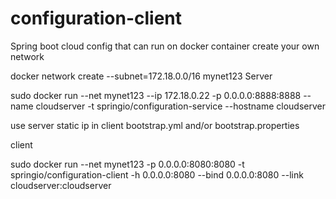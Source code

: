 # configuration-client
Spring boot cloud config that can run on docker container
create your own network


docker network create --subnet=172.18.0.0/16 mynet123
Server



sudo docker run --net mynet123 --ip 172.18.0.22 -p 0.0.0.0:8888:8888 --name cloudserver  -t springio/configuration-service --hostname cloudserver

use server static ip in client bootstrap.yml and/or bootstrap.properties

client 

sudo docker run --net mynet123 -p 0.0.0.0:8080:8080 -t springio/configuration-client -h 0.0.0.0:8080 --bind 0.0.0.0:8080 --link cloudserver:cloudserver

